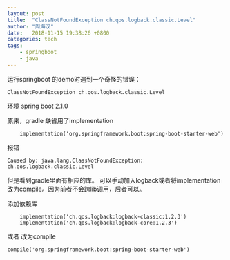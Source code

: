 ```yaml
---
layout: post
title:  "ClassNotFoundException ch.qos.logback.classic.Level"
author: "周海汉"
date:   2018-11-15 19:38:26 +0800
categories: tech
tags:
    - springboot
    - java
---
```


运行springboot 的demo时遇到一个奇怪的错误：
```
ClassNotFoundException ch.qos.logback.classic.Level
```
环境 spring boot 2.1.0

原来，gradle 缺省用了implementation
```
	implementation('org.springframework.boot:spring-boot-starter-web')
```
报错
```
Caused by: java.lang.ClassNotFoundException: ch.qos.logback.classic.Level
```

但是看到gradle里面有相应的库。
可以手动加入logback或者将implementation改为compile。因为前者不会跨lib调用，后者可以。

添加依赖库
```
	implementation('ch.qos.logback:logback-classic:1.2.3')
	implementation('ch.qos.logback:logback-core:1.2.3')
```

或者 改为compile
```
compile('org.springframework.boot:spring-boot-starter-web')
```
